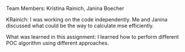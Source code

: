 Team Members: Kristina Rainich, Janina Boecher

KRainich: I was working on the code independently. Me and Janina discussed what could be the way to calculate mse efficiently.

What was learned in this assignment: I learned how to perform different POC algorithm using different approaches.
